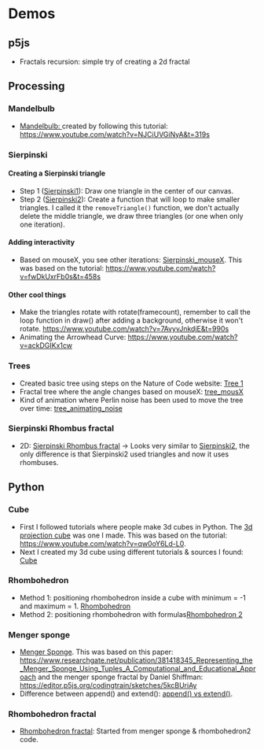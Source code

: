 # Demos
## p5js
- Fractals recursion: simple try of creating a 2d fractal
## Processing
### Mandelbulb
- <a href="./Processing/Mandelbulb/Mandelbulb.pde">Mandelbulb: </a>created by following this tutorial: https://www.youtube.com/watch?v=NJCiUVGiNyA&t=319s
### Sierpinski
#### Creating a Sierpinski triangle
- Step 1 (<a href="./Processing/Sierpinski1/Sierpinski1.pde">Sierpinski1</a>): Draw one triangle in the center of our canvas.
- Step 2 (<a href="./Processing/Sierpinski2/Sierpinski2.pde">Sierpinski2</a>): Create a function that will loop to make smaller triangles. I called it the `removeTriangle()` function, we don't actually delete the middle triangle, we draw three triangles (or one when only one iteration).
#### Adding interactivity
- Based on mouseX, you see other iterations: <a href="./Processing/Sierpinski_mouseX/Sierpinski_mouseX.pde">Sierpinski_mouseX</a>. This was based on the tutorial: https://www.youtube.com/watch?v=fwDkUxrFb0s&t=458s
#### Other cool things
- Make the triangles rotate with rotate(framecount), remember to call the loop function in draw() after adding a background, otherwise it won't rotate. https://www.youtube.com/watch?v=7AvyvJnkdjE&t=990s
- Animating the Arrowhead Curve: https://www.youtube.com/watch?v=ackDGIKx1cw
### Trees
- Created basic tree using steps on the Nature of Code website: <a href="./Processing/tree1/tree1.pde">Tree 1</a>
- Fractal tree where the angle changes based on mouseX: <a href="./Processing/tree_mouseX/tree_mouseX.pde">tree_mousX</a>
- Kind of animation where Perlin noise has been used to move the tree over time: <a href="./Processing/tree_animating_noise/tree_animating_noise.pde">tree_animating_noise</a>
### Sierpinski Rhombus fractal
- 2D: <a href="./Processing/sketch__Rhombus__fractal__2d_/sketch__Rhombus__fractal__2d_.pde">Sierpinski Rhombus fractal</a> -> Looks very similar to <a href="./Processing/Sierpinski2/Sierpinski2.pde">Sierpinski2</a>, the only difference is that Sierpinski2 used triangles and now it uses rhombuses.
## Python
### Cube
- First I followed tutorials where people make 3d cubes in Python. The <a href="./Python/3d projection cube.py">3d projection cube</a> was one I made. This was based on the tutorial: https://www.youtube.com/watch?v=qw0oY6Ld-L0.
- Next I created my 3d cube using different tutorials & sources I found: <a href="./Python/cube.py">Cube</a>
### Rhombohedron
- Method 1: positioning rhombohedron inside a cube with minimum = -1 and maximum = 1. <a href="./Python/rhombohedron.py">Rhombohedron</a> 
- Method 2: positioning rhombohedron with formulas<a href="./Python/rhombohedron2.py">Rhombohedron 2</a> 
### Menger sponge
- <a href="./Python/menger sponge.py">Menger Sponge</a>. This was based on this paper: https://www.researchgate.net/publication/381418345_Representing_the_Menger_Sponge_Using_Tuples_A_Computational_and_Educational_Approach and the menger sponge fractal by Daniel Shiffman: https://editor.p5js.org/codingtrain/sketches/5kcBUriAy 
- Difference between append() and extend(): <a href="./Python/append() vs extend().py">append() vs extend()</a>.
### Rhombohedron fractal
- <a href="./Python/rhombohedron fractal.py">Rhombohedron fractal</a>: Started from menger sponge & rhombohedron2 code.
